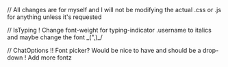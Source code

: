 // All changes are for myself and I will not be modifying the actual .css or .js for anything unless it's requested

// IsTyping
! Change font-weight for typing-indicator .username to italics and maybe change the font \_(",)_/


// ChatOptions
!! Font picker? Would be nice to have and should be a drop-down
! Add more fontz
